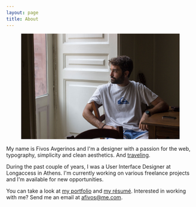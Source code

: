 ```yaml
---
layout: page
title: About
---
```

<figure>
    <img src="/images/2015/07/IMG_7904.JPG" class="imgbleed">
    <!--<figcaption>In Catania, Sicily. Photo by George Kekatos.</figcaption>-->
</figure>

My name is Fivos Avgerinos and I'm a designer with a passion for the web, typography, simplicity and clean aesthetics. And [traveling](http://instagram.com/afivos "Fivos Avgerinos on Instagram").

During the past couple of years, I was a User Interface Designer at Longaccess in Athens. I'm currently working on various freelance projects and I'm available for new opportunities.

You can take a look at [my portfolio](http://dribbble.com/afivos "Fivos Avgerinos on Dribbble") and [my résumé](/Résumé.pdf). Interested in working with me? Send me an email at afivos@me.com.

